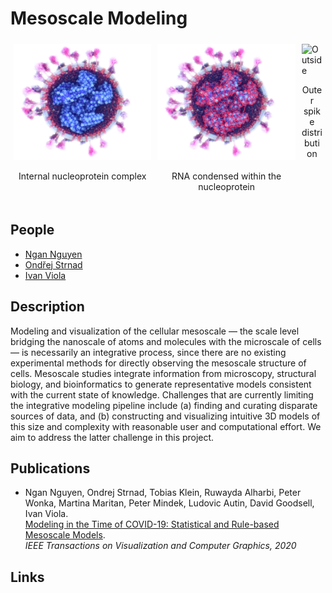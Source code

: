 # Mesoscale Modeling

<div class="row">
  <div class="column">
    <img src="images/teaser-rope.png" alt="Rope" style="width:100%">
    <p style="text-align:center">Internal nucleoprotein complex</p>
  </div>
  <div class="column">
    <img src="images/teaser-rna.png" alt="RNA" style="width:100%">
    <p style="text-align:center">RNA condensed within the nucleoprotein</p>
  </div>
  <div class="column">
    <img src="images/teaser-outside.png" alt="Outside" style="width:100%">
    <p style="text-align:center">Outer spike distribution</p>
  </div>
</div>

<style type='text/css'>
    .row {display: flex;}
    .column {flex: 33.33%; padding: 5px;}
</style>

## People
- [Ngan Nguyen](mailto:ngan.nguyen@kaust.edu.sa)
- [Ondřej Strnad](mailto:ondrej.strnad@kaust.edu.sa)
- [Ivan Viola](mailto:ivan.viola@kaust.edu.sa)

## Description
Modeling and visualization of the cellular mesoscale &mdash; the scale level bridging the nanoscale of atoms and molecules with the microscale of cells &mdash; is necessarily an integrative process, since there are no existing experimental methods for directly observing the mesoscale structure of cells. Mesoscale studies integrate information from microscopy, structural biology, and bioinformatics to generate representative models consistent with the current state of knowledge. Challenges that are currently limiting the integrative modeling pipeline include (a) finding and curating disparate sources of data, and (b) constructing and visualizing intuitive 3D models of this size and complexity with reasonable user and computational effort. We aim to address the latter challenge in this project.  

## Publications
- Ngan Nguyen, Ondrej Strnad, Tobias Klein, Ruwayda Alharbi, Peter Wonka, Martina Maritan, Peter Mindek, Ludovic Autin, David Goodsell, Ivan Viola.  
[Modeling in the Time of COVID-19: Statistical and Rule-based Mesoscale Models](https://arxiv.org/abs/2005.01804).  
<em>IEEE Transactions on Visualization and Computer Graphics, 2020</em>

## Links